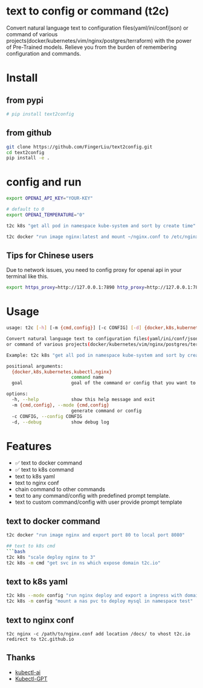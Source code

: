 # text to config or command (t2c)
Convert natural language text to configuration files(yaml/ini/conf/json) or command of various projects(docker/kubernetes/vim/nginx/postgres/terraform) with the power of Pre-Trained models.
Relieve you from the burden of remembering configuration and commands.

# Install
## from pypi 
```bash
# pip install text2config
```
## from github
```bash
git clone https://github.com/FingerLiu/text2config.git
cd text2config
pip install -e .
```
# config and run
```bash
export OPENAI_API_KEY="YOUR-KEY"

# default to 0
export OPENAI_TEMPERATURE="0"

t2c k8s "get all pod in namespace kube-system and sort by create time"

t2c docker "run image nginx:latest and mount ~/nginx.conf to /etc/nginx.conf, and also expose 80 to local 8080, remove it after stop"
```

## Tips for Chinese users
Due to network issues, you need to config proxy for openai api in your terminal like this.
```bash
export https_proxy=http://127.0.0.1:7890 http_proxy=http://127.0.0.1:7890 all_proxy=socks5://127.0.0.1:7890
```
# Usage
```bash
usage: t2c [-h] [-m {cmd,config}] [-c CONFIG] [-d] {docker,k8s,kubernetes,kubectl,nginx} goal

Convert natural language text to configuration files(yaml/ini/conf/json) 
or command of various projects(docker/kubernetes/vim/nginx/postgres/terraform).

Example: t2c k8s "get all pod in namespace kube-system and sort by create time"

positional arguments:
  {docker,k8s,kubernetes,kubectl,nginx}
                        command name
  goal                  goal of the command or config that you want to generate

options:
  -h, --help            show this help message and exit
  -m {cmd,config}, --mode {cmd,config}
                        generate command or config
  -c CONFIG, --config CONFIG
  -d, --debug           show debug log

```
# Features
- ✅ text to docker command
- ✅ text to k8s command
-  text to k8s yaml
-  text to nginx conf
-  chain command to other commands
-  text to any command/config with predefined prompt template.
-  text to custom command/config with user provide prompt template
## text to docker command
```bash
t2c docker "run image nginx and export port 80 to local port 8080"

## text to k8s cmd
```bash
t2c k8s "scale deploy nginx to 3"
t2c k8s -m cmd "get svc in ns which expose domain t2c.io"
```

## text to k8s yaml
```bash
t2c k8s --mode config "run nginx deploy and export a ingress with domain t2c.github.io"
t2c k8s -m config "mount a nas pvc to deploy mysql in namespace test"
```
## text to nginx conf
```
t2c nginx -c /path/to/nginx.conf add location /docs/ to vhost t2c.io redirect to t2c.github.io
```

## Thanks
- [kubectl-ai](https://github.com/sozercan/kubectl-ai)
- [Kubectl-GPT](https://github.com/abhishek-ch/Kubectl-GPT)

